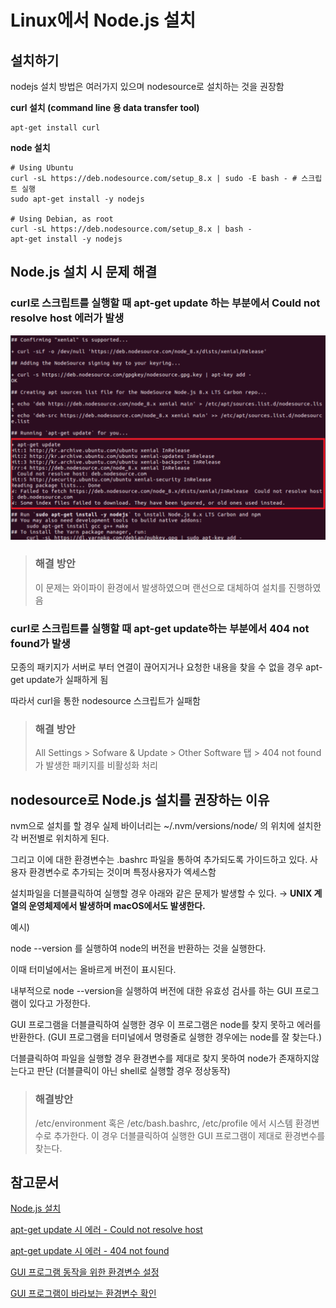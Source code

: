 # Linux에서 Node.js 설치
## 설치하기
nodejs 설치 방법은 여러가지 있으며 nodesource로 설치하는 것을 권장함

**curl 설치 (command line 용 data transfer tool)**
```
apt-get install curl
```

**node 설치**

```
# Using Ubuntu
curl -sL https://deb.nodesource.com/setup_8.x | sudo -E bash - # 스크립트 실행
sudo apt-get install -y nodejs

# Using Debian, as root
curl -sL https://deb.nodesource.com/setup_8.x | bash -
apt-get install -y nodejs
```

## Node.js 설치 시 문제 해결
### curl로 스크립트를 실행할 때 apt-get update 하는 부분에서 Could not resolve host 에러가 발생
![](./images/error_when_apt_get_update.png)

> ### 해결 방안
> 이 문제는 와이파이 환경에서 발생하였으며 랜선으로 대체하여 설치를 진행하였음 

### curl로 스크립트를 실행할 때 apt-get update하는 부분에서 404 not found가 발생

모종의 패키지가 서버로 부터 연결이 끊어지거나 요청한 내용을 찾을 수 없을 경우 apt-get update가 실패하게 됨

따라서 curl을 통한 nodesource 스크립트가 실패함

> ### 해결 방안
> All Settings > Sofware & Update > Other Software 탭 > 404 not found가 발생한 패키지를 비활성화 처리

## nodesource로 Node.js 설치를 권장하는 이유
nvm으로 설치를 할 경우 실제 바이너리는 ~/.nvm/versions/node/ 의 위치에 설치한 각 버전별로 위치하게 된다.

그리고 이에 대한 환경변수는 .bashrc 파일을 통하여 추가되도록 가이드하고 있다. 사용자 환경변수로 추가되는 것이며 특정사용자가 엑세스함

설치파일을 더블클릭하여 실행할 경우 아래와 같은 문제가 발생할 수 있다. → **UNIX 계열의 운영체제에서 발생하며 macOS에서도 발생한다.**

예시)

node --version 를 실행하여 node의 버전을 반환하는 것을 실행한다.

이때 터미널에서는 올바르게 버전이 표시된다.

내부적으로 node --version을 실행하여 버전에 대한 유효성 검사를 하는 GUI 프로그램이 있다고 가정한다.

GUI 프로그램을 더블클릭하여 실행한 경우 이 프로그램은 node를 찾지 못하고 에러를 반환한다.
(GUI 프로그램을 터미널에서 명령줄로 실행한 경우에는 node를 잘 찾는다.)

더블클릭하여 파일을 실행할 경우 환경변수를 제대로 찾지 못하여 node가 존재하지않는다고 판단 (더블클릭이 아닌 shell로 실행할 경우 정상동작)
> ### 해결방안
> /etc/environment 혹은 /etc/bash.bashrc, /etc/profile 에서 시스템 환경변수로 추가한다. 이 경우 더블클릭하여 실행한 GUI 프로그램이 제대로 환경변수를 찾는다.

## 참고문서
[Node.js 설치](https://github.com/nodesource/distributions#debinstall)

[apt-get update 시 에러 - Could not resolve host](https://onedaystudy.tistory.com/109)

[apt-get update 시 에러 - 404 not found](https://askubuntu.com/questions/65911/how-can-i-fix-a-404-error-when-using-a-ppa-or-updating-my-package-lists)

[GUI 프로그램 동작을 위한 환경변수 설정](https://superuser.com/questions/555081/ubuntu-environment-setting-for-gui-session-or-making-the-same-with-terminal)

[GUI 프로그램이 바라보는 환경변수 확인](https://askubuntu.com/questions/275965/how-to-list-all-variables-names-and-their-current-values/356973#356973)